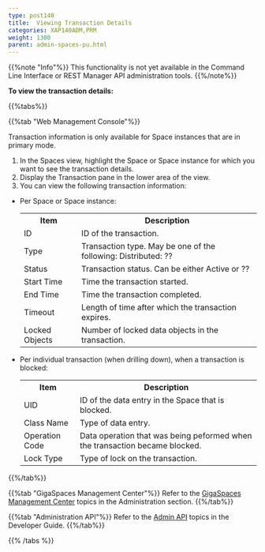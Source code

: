 ```yaml
---
type: post140
title:  Viewing Transaction Details
categories: XAP140ADM,PRM
weight: 1300
parent: admin-spaces-pu.html
---
```

 
{{%note "Info"%}}
This functionality is not yet available in the Command Line Interface or REST Manager API administration tools.
{{%/note%}}
  
**To view the transaction details:**

{{%tabs%}}

<!--
{{%tab "Command Line Interface"%}}
N/A
{{%/tab%}}

{{%tab "REST Manager API"%}}
N/A
{{%/tab%}}
-->

{{%tab "Web Management Console"%}}

Transaction information is only available for Space instances that are in primary mode.

1. In the Spaces view, highlight the Space or Space instance for which you want to see the transaction details.
1. Display the Transaction pane in the lower area of the view.
1. You can view the following transaction information:

* Per Space or Space instance:

	<table>
	<tr>
		<th>Item</th>
		<th>Description</th>
	</tr>
	<tr>
		<td>ID</td>
		<td>ID of the transaction.</td>
	</tr>
	<tr>
		<td>Type</td>
		<td>Transaction type. May be one of the following:
	Distributed:
	??</td>
	</tr>
	<tr>
		<td>Status</td>
		<td>Transaction status. Can be either Active or ??</td>
	</tr>
	<tr>
		<td>Start Time</td>
		<td>Time the transaction started.</td>
	</tr>
	<tr>
		<td>End Time</td>
		<td>Time the transaction completed.</td>
	</tr>
	<tr>
		<td>Timeout</td>
		<td>Length of time after which the transaction expires.</td>
	</tr>
	<tr>
		<td>Locked Objects</td>
		<td>Number of locked data objects in the transaction.</td>
	</tr>
	</table>


* Per individual transaction (when drilling down), when a transaction is blocked:

	<table>
	<tr>
		<th>Item</th>
		<th>Description</th>
	</tr>
	<tr>
		<td>UID</td>
		<td>ID of the data entry in the Space that is blocked.</td>
	</tr>
	<tr>
		<td>Class Name</td>
		<td>Type of data entry.</td>
	</tr>
	<tr>
		<td>Operation Code</td>
		<td>Data operation that was being peformed when the transaction became blocked.</td>
	</tr>
	<tr>
		<td>Lock Type</td>
		<td>Type of lock on the transaction.</td>
	</tr>
	</table>

{{%/tab%}}


{{%tab "GigaSpaces Management Center"%}}
Refer to the [GigaSpaces Management Center](./gigaspaces-management-center.html) topics in the Administration section.
{{%/tab%}}


{{%tab "Administration API"%}}
Refer to the [Admin API](../dev-java/administration-and-monitoring-overview.html) topics in the Developer Guide.
{{%/tab%}}

{{% /tabs %}}
  
